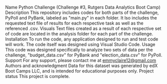Name
  Python Challenge (Challenge #3, Rutgers Data Analytics Boot Camp)
Description
  This repository includes codes for both parts of the challenge, PyPoll and PyBank, labeled as "main.py" in each folder. It lso includes the requested text file of results for each respective task as well as the referenced .csv.
Visuals
  Text files created as a result of each respective set of code are located in the analysis folder for each part of the challenge.
Installation
  To run the code, any application designed to run and test code will work. The code itself was designed using Visual Studio Code.
Usage
  This code was designed specifically to analyze two sets of data per the challenge, "budget_data.csv" for PyBank and "election_data.csv" for PyPoll.
Support 
  For any support, please contact me at emmyclaire12@gmail.com
Authors and acknowledgment 
  Data for this dataset was generated by edX Boot Camps LLC, and is intended for educational purposes only.
Project status 
  This project is complete.
